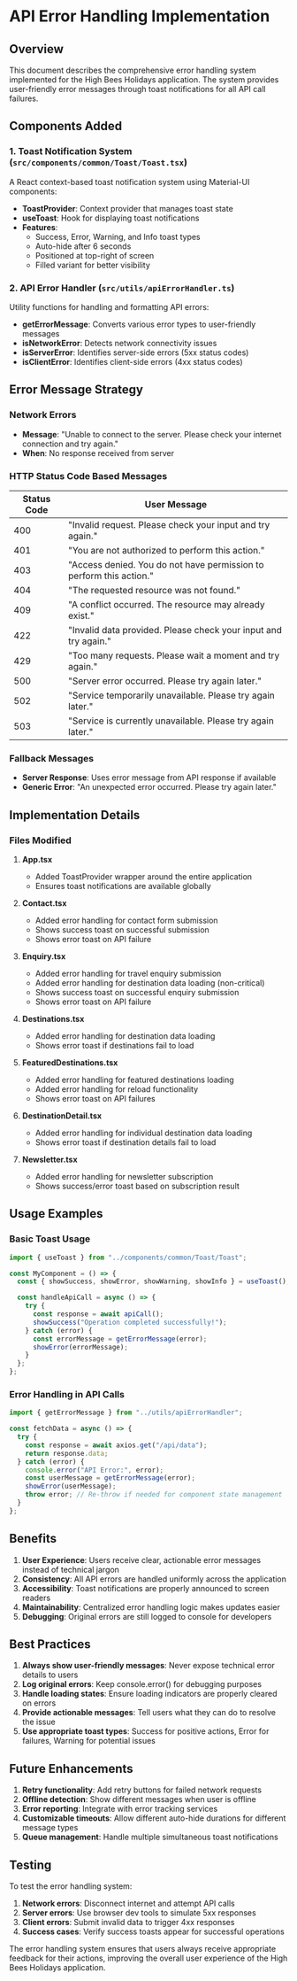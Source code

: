 # API Error Handling Implementation

## Overview

This document describes the comprehensive error handling system implemented for the High Bees Holidays application. The system provides user-friendly error messages through toast notifications for all API call failures.

## Components Added

### 1. Toast Notification System (`src/components/common/Toast/Toast.tsx`)

A React context-based toast notification system using Material-UI components:

- **ToastProvider**: Context provider that manages toast state
- **useToast**: Hook for displaying toast notifications
- **Features**:
  - Success, Error, Warning, and Info toast types
  - Auto-hide after 6 seconds
  - Positioned at top-right of screen
  - Filled variant for better visibility

### 2. API Error Handler (`src/utils/apiErrorHandler.ts`)

Utility functions for handling and formatting API errors:

- **getErrorMessage**: Converts various error types to user-friendly messages
- **isNetworkError**: Detects network connectivity issues
- **isServerError**: Identifies server-side errors (5xx status codes)
- **isClientError**: Identifies client-side errors (4xx status codes)

## Error Message Strategy

### Network Errors

- **Message**: "Unable to connect to the server. Please check your internet connection and try again."
- **When**: No response received from server

### HTTP Status Code Based Messages

| Status Code | User Message                                                        |
| ----------- | ------------------------------------------------------------------- |
| 400         | "Invalid request. Please check your input and try again."           |
| 401         | "You are not authorized to perform this action."                    |
| 403         | "Access denied. You do not have permission to perform this action." |
| 404         | "The requested resource was not found."                             |
| 409         | "A conflict occurred. The resource may already exist."              |
| 422         | "Invalid data provided. Please check your input and try again."     |
| 429         | "Too many requests. Please wait a moment and try again."            |
| 500         | "Server error occurred. Please try again later."                    |
| 502         | "Service temporarily unavailable. Please try again later."          |
| 503         | "Service is currently unavailable. Please try again later."         |

### Fallback Messages

- **Server Response**: Uses error message from API response if available
- **Generic Error**: "An unexpected error occurred. Please try again later."

## Implementation Details

### Files Modified

1. **App.tsx**

   - Added ToastProvider wrapper around the entire application
   - Ensures toast notifications are available globally

2. **Contact.tsx**

   - Added error handling for contact form submission
   - Shows success toast on successful submission
   - Shows error toast on API failure

3. **Enquiry.tsx**

   - Added error handling for travel enquiry submission
   - Added error handling for destination data loading (non-critical)
   - Shows success toast on successful enquiry submission
   - Shows error toast on API failure

4. **Destinations.tsx**

   - Added error handling for destination data loading
   - Shows error toast if destinations fail to load

5. **FeaturedDestinations.tsx**

   - Added error handling for featured destinations loading
   - Added error handling for reload functionality
   - Shows error toast on API failures

6. **DestinationDetail.tsx**

   - Added error handling for individual destination data loading
   - Shows error toast if destination details fail to load

7. **Newsletter.tsx**
   - Added error handling for newsletter subscription
   - Shows success/error toast based on subscription result

## Usage Examples

### Basic Toast Usage

```typescript
import { useToast } from "../components/common/Toast/Toast";

const MyComponent = () => {
  const { showSuccess, showError, showWarning, showInfo } = useToast();

  const handleApiCall = async () => {
    try {
      const response = await apiCall();
      showSuccess("Operation completed successfully!");
    } catch (error) {
      const errorMessage = getErrorMessage(error);
      showError(errorMessage);
    }
  };
};
```

### Error Handling in API Calls

```typescript
import { getErrorMessage } from "../utils/apiErrorHandler";

const fetchData = async () => {
  try {
    const response = await axios.get("/api/data");
    return response.data;
  } catch (error) {
    console.error("API Error:", error);
    const userMessage = getErrorMessage(error);
    showError(userMessage);
    throw error; // Re-throw if needed for component state management
  }
};
```

## Benefits

1. **User Experience**: Users receive clear, actionable error messages instead of technical jargon
2. **Consistency**: All API errors are handled uniformly across the application
3. **Accessibility**: Toast notifications are properly announced to screen readers
4. **Maintainability**: Centralized error handling logic makes updates easier
5. **Debugging**: Original errors are still logged to console for developers

## Best Practices

1. **Always show user-friendly messages**: Never expose technical error details to users
2. **Log original errors**: Keep console.error() for debugging purposes
3. **Handle loading states**: Ensure loading indicators are properly cleared on errors
4. **Provide actionable messages**: Tell users what they can do to resolve the issue
5. **Use appropriate toast types**: Success for positive actions, Error for failures, Warning for potential issues

## Future Enhancements

1. **Retry functionality**: Add retry buttons for failed network requests
2. **Offline detection**: Show different messages when user is offline
3. **Error reporting**: Integrate with error tracking services
4. **Customizable timeouts**: Allow different auto-hide durations for different message types
5. **Queue management**: Handle multiple simultaneous toast notifications

## Testing

To test the error handling system:

1. **Network errors**: Disconnect internet and attempt API calls
2. **Server errors**: Use browser dev tools to simulate 5xx responses
3. **Client errors**: Submit invalid data to trigger 4xx responses
4. **Success cases**: Verify success toasts appear for successful operations

The error handling system ensures that users always receive appropriate feedback for their actions, improving the overall user experience of the High Bees Holidays application.
